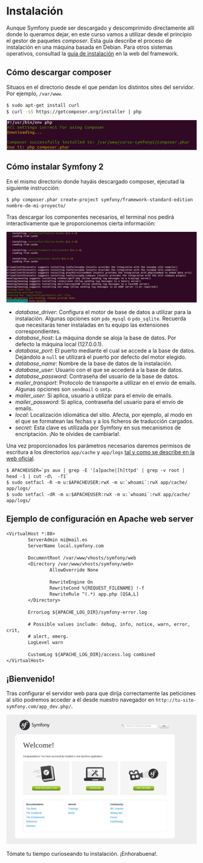 # Instalación

Aunque Symfony puede ser descargado y descomprimido directamente allí donde lo queramos dejar, en este curso vamos a utilizar desde el principio el gestor de paquetes *composer*. Esta guía describe el proceso de instalación en una máquina basada en Debian. Para otros sistemas operativos, consultad la [guía de instalación](http://symfony.com/doc/current/book/installation.html) en la web del framework.

## Cómo descargar composer

Situaos en el directorio desde el que pendan los distintos sites del servidor. Por ejemplo, `/var/www`.

```bash
$ sudo apt-get install curl
$ curl -sS https://getcomposer.org/installer | php
```

![Instalación de Composer](composer_install.png "Instalación de Composer")

## Cómo instalar Symfony 2

En el mismo directorio donde hayáis descargado composer, ejecutad la siguiente instrucción:

```
$ php composer.phar create-project symfony/framework-standard-edition nombre-de-mi-proyecto/
```

Tras descargar los componentes necesarios, el terminal nos pedirá interactivamente que le proporcionemos cierta información:

![Configuración de Symfony](symfony_install.png "Configuración de Symfony")


- *database_driver*: Configura el motor de base de datos a utilizar para la instalación. Algunas opciones son `pdo_mysql` o `pdo_sqlite`. Recuerda que necesitarás tener instaladas en tu equipo las extensiones correspondientes.
- *database_host*: La máquina donde se aloja la base de datos. Por defecto la máquina local (127.0.0.1).
- *database_port*: El puerto mediante el cual se accede a la base de datos. Dejándolo a `null` se utilizará el puerto por defecto del motor elegido.
- *database_name*: Nombre de la base de datos de la instalación.
- *database_user*: Usuario con el que se accederá a la base de datos.
- *database_password*: Contraseña del usuario de la base de datos.
- *mailer_transport*: Protocolo de transporte a utilizar en el envío de emails. Algunas opciones son `sendmail` o `smtp`.
- *mailer_user*: Si aplica, usuario a utilizar para el envío de emails.
- *mailer_password*: Si aplica, contraseña del usuario para el envío de emails.
- *local*: Localización idiomática del sitio. Afecta, por ejemplo, al modo en el que se formatean las fechas y a los ficheros de traducción cargados.
- *secret*: Esta clave es utilizada por Symfony en sus mecanismos de encriptación. ¡No te olvides de cambiarla!.



Una vez proporcionados los parámetros necesarios daremos permisos de escritura a los directorios `app/cache` y `app/logs` [tal y como se describe en la web oficial](http://symfony.com/doc/current/book/installation.html#configuration-and-setup).


```
$ APACHEUSER=`ps aux | grep -E '[a]pache|[h]ttpd' | grep -v root | head -1 | cut -d\  -f1`
$ sudo setfacl -R -m u:$APACHEUSER:rwX -m u:`whoami`:rwX app/cache/ app/logs/
$ sudo setfacl -dR -m u:$APACHEUSER:rwX -m u:`whoami`:rwX app/cache/ app/logs/
```


## Ejemplo de configuración en Apache web server


```
<VirtualHost *:80>
        ServerAdmin mi@mail.es
        ServerName local.symfony.com

        DocumentRoot /var/www/vhosts/symfony/web
        <Directory /var/www/vhosts/symfony/web>
                AllowOverride None

                RewriteEngine On
                RewriteCond %{REQUEST_FILENAME} !-f
                RewriteRule ^(.*) app.php [QSA,L]
        </Directory>

        ErrorLog ${APACHE_LOG_DIR}/symfony-error.log

        # Possible values include: debug, info, notice, warn, error, crit,
        # alert, emerg.
        LogLevel warn

        CustomLog ${APACHE_LOG_DIR}/access.log combined
</VirtualHost>
```


## ¡Bienvenido!

Tras configurar el servidor web para que dirija correctamente las peticiones al sitio podremos acceder a él desde nuestro navegador en `http://tu-site-symfony.com/app_dev.php/`.

![Pantalla de bienvenida](bienvenida.png "Pantalla de bienvenida")

Tómate tu tiempo curioseando tu instalación. ¡Enhorabuena!.

